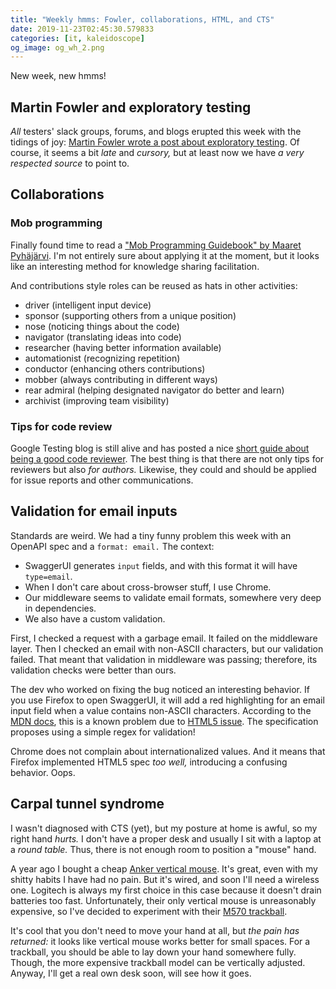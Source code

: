 ```yaml
---
title: "Weekly hmms: Fowler, collaborations, HTML, and CTS"
date: 2019-11-23T02:45:30.579833
categories: [it, kaleidoscope]
og_image: og_wh_2.png
---
```


New week, new hmms!

## Martin Fowler and exploratory testing

_All_ testers' slack groups, forums, and blogs erupted this week with the tidings of joy: [Martin Fowler wrote a post about exploratory testing](https://martinfowler.com/bliki/ExploratoryTesting.html). Of course, it seems a bit _late_ and _cursory,_ but at least now we have _a very respected source_ to point to. 

## Collaborations

### Mob programming

Finally found time to read a ["Mob Programming Guidebook" by Maaret Pyhäjärvi](https://mobprogrammingguidebook.xyz/). I'm not entirely sure about applying it at the moment, but it looks like an interesting method for knowledge sharing facilitation.

And contributions style roles can be reused as hats in other activities:

* driver (intelligent input device)
* sponsor (supporting others from a unique position)
* nose (noticing things about the code)
* navigator (translating ideas into code)
* researcher (having better information available)
* automationist (recognizing repetition)
* conductor (enhancing others contributions)
* mobber (always contributing in different  ways)
* rear admiral (helping designated navigator do better and learn)
* archivist (improving team visibility)

### Tips for code review

Google Testing blog is still alive and has posted a nice [short guide about being a good code reviewer](https://testing.googleblog.com/2019/11/code-health-respectful-reviews-useful.html). The best thing is that there are not only tips for reviewers but also _for authors._ Likewise, they could and should be applied for issue reports and other communications.

## Validation for email inputs

Standards are weird. We had a tiny funny problem this week with an OpenAPI spec and a `format: email.` The context:

* SwaggerUI generates `input` fields, and with this format it will have `type=email`.
* When I don't care about cross-browser stuff, I use Chrome.
* Our middleware seems to validate email formats, somewhere very deep in dependencies.
* We also have a custom validation.

First, I checked a request with a garbage email. It failed on the middleware layer. Then I checked an email with non-ASCII characters, but our validation failed. That meant that validation in middleware was passing; therefore, its validation checks were better than ours. 

The dev who worked on fixing the bug noticed an interesting behavior. If you use Firefox to open SwaggerUI, it will add a red highlighting for an email input field when a value contains non-ASCII characters. According to the [MDN docs](https://developer.mozilla.org/en-US/docs/Web/HTML/Element/input/email), this is a known problem due to [HTML5 issue](https://github.com/whatwg/html/issues/4562). The specification proposes using a simple regex for validation! 

Chrome does not complain about internationalized values. And it means that Firefox implemented HTML5 spec _too well,_ introducing a confusing behavior. Oops.

## Carpal tunnel syndrome 

I wasn't diagnosed with CTS (yet), but my posture at home is awful, so my right hand _hurts._ I don't have a proper desk and usually I sit with a laptop at a _round table._ Thus, there is not enough room to position a "mouse" hand.

A year ago I bought a cheap [Anker vertical mouse](https://www.amazon.ca/Anker-Wireless-Vertical-Ergonomic-Optical/dp/B00FGI2QVC). It's great, even with my shitty habits I have had no pain. But it's wired, and soon I'll need a wireless one. Logitech is always my first choice in this case because it doesn't drain batteries too fast. Unfortunately, their only vertical mouse is unreasonably expensive, so I've decided to experiment with their [M570 trackball](https://www.amazon.ca/Logitech-910-001799-M570-Wireless-Trackball/dp/B0043T7FXE/). 

It's cool that you don't need to move your hand at all, but _the pain has returned:_ it looks like vertical mouse works better for small spaces. For a trackball, you should be able to lay down your hand somewhere fully. Though, the more expensive trackball model can be vertically adjusted. Anyway, I'll get a real own desk soon, will see how it goes. 

